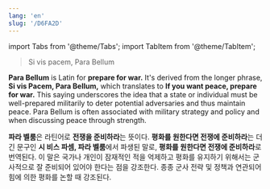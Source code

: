 ```yaml
---
lang: 'en'
slug: '/D6FA2D'
---
```


import Tabs from '@theme/Tabs';
import TabItem from '@theme/TabItem';

<Tabs groupId='lang' queryString>
<TabItem value='en' label='English 🇺🇸' lang='en-US' default>
<div lang='en-US'>

> Si vis pacem, Para Bellum

**Para Bellum** is Latin for **prepare for war.** It's derived from the longer phrase, **Si vis Pacem, Para Bellum,** which translates to **If you want peace, prepare for war.** This saying underscores the idea that a state or individual must be well-prepared militarily to deter potential adversaries and thus maintain peace. Para Bellum is often associated with military strategy and policy and when discussing peace through strength.

</div>
</TabItem>
<TabItem value='ko' label='한국어 🇰🇷' lang='ko-KR'>
<div lang='ko-KR'>

**파라 벨룸**은 라틴어로 **전쟁을 준비하라**는 뜻이다.
**평화를 원한다면 전쟁에 준비하라**는 더 긴 문구인 **시 비스 파셈, 파라 벨룸**에서 파생된 말로, **평화를 원한다면 전쟁에 준비하라**로 번역된다.
이 말은 국가나 개인이 잠재적인 적을 억제하고 평화를 유지하기 위해서는 군사적으로 잘 준비되어 있어야 한다는 점을 강조한다.
종종 군사 전략 및 정책과 연관되어 힘에 의한 평화를 논할 때 강조된다.

</div>
</TabItem>
</Tabs>
